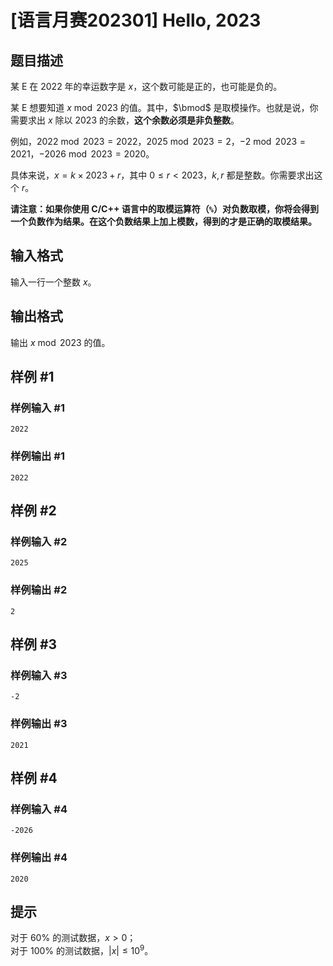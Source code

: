 # [语言月赛202301] Hello, 2023

## 题目描述

某 E 在 2022 年的幸运数字是 $x$，这个数可能是正的，也可能是负的。

某 E 想要知道 $x \bmod 2023$ 的值。其中，$\bmod$ 是取模操作。也就是说，你需要求出 $x$ 除以 $2023$ 的余数，**这个余数必须是非负整数**。

例如，$2022 \bmod 2023 = 2022$，$2025 \bmod 2023 = 2$，$-2 \bmod 2023 = 2021$，$-2026 \bmod 2023 = 2020$。

具体来说，$x = k \times 2023 + r$，其中 $0 \le r < 2023$，$k,r$ 都是整数。你需要求出这个 $r$。

**请注意：如果你使用 C/C++ 语言中的取模运算符（$\texttt{\%}$）对负数取模，你将会得到一个负数作为结果。在这个负数结果上加上模数，得到的才是正确的取模结果。**

## 输入格式

输入一行一个整数 $x$。

## 输出格式

输出 $x \bmod 2023$ 的值。

## 样例 #1

### 样例输入 #1
```
2022
```

### 样例输出 #1

```
2022
```

## 样例 #2

### 样例输入 #2
```
2025
```

### 样例输出 #2

```
2
```

## 样例 #3

### 样例输入 #3
```
-2
```

### 样例输出 #3

```
2021
```

## 样例 #4

### 样例输入 #4
```
-2026
```

### 样例输出 #4

```
2020
```

## 提示

对于 $60\%$ 的测试数据，$x > 0$；  
对于 $100\%$ 的测试数据，$|x| \le 10^9$。
